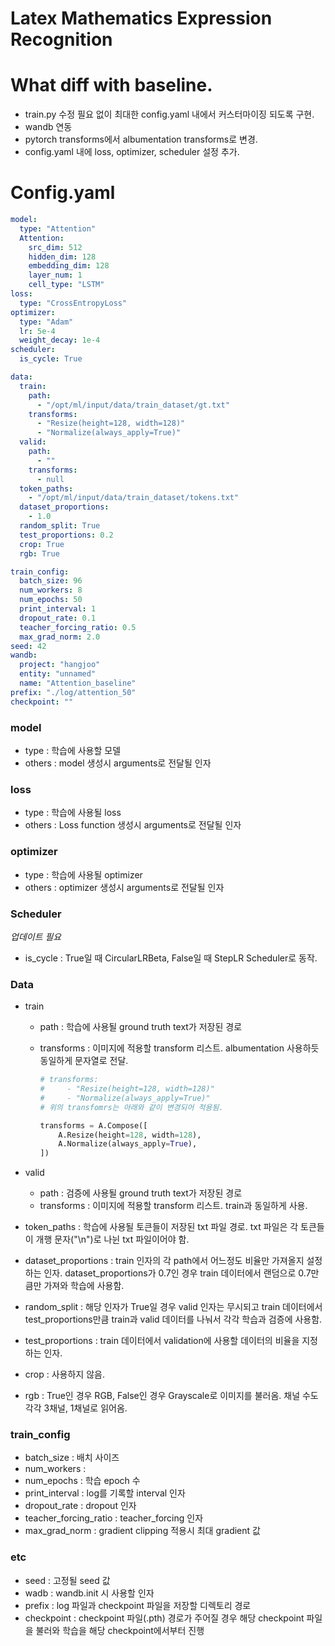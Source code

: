 # Latex Mathematics Expression Recognition

# What diff with baseline.

- train.py 수정 필요 없이 최대한 config.yaml 내에서 커스터마이징 되도록 구현.
- wandb 연동
- pytorch transforms에서 albumentation transforms로 변경.
- config.yaml 내에 loss, optimizer, scheduler 설정 추가.

# Config.yaml

```yaml
model:
  type: "Attention"
  Attention:
    src_dim: 512
    hidden_dim: 128
    embedding_dim: 128
    layer_num: 1
    cell_type: "LSTM"
loss:
  type: "CrossEntropyLoss"
optimizer:
  type: "Adam"
  lr: 5e-4
  weight_decay: 1e-4
scheduler:
  is_cycle: True

data:
  train:
    path:
      - "/opt/ml/input/data/train_dataset/gt.txt"
    transforms:
      - "Resize(height=128, width=128)"
      - "Normalize(always_apply=True)"
  valid:
    path:
      - ""
    transforms:
      - null
  token_paths:
    - "/opt/ml/input/data/train_dataset/tokens.txt"
  dataset_proportions:
    - 1.0
  random_split: True
  test_proportions: 0.2
  crop: True
  rgb: True

train_config:
  batch_size: 96
  num_workers: 8
  num_epochs: 50
  print_interval: 1
  dropout_rate: 0.1
  teacher_forcing_ratio: 0.5
  max_grad_norm: 2.0
seed: 42
wandb:
  project: "hangjoo"
  entity: "unnamed"
  name: "Attention_baseline"
prefix: "./log/attention_50"
checkpoint: ""
```

### model

- type : 학습에 사용할 모델
- others : model 생성시 arguments로 전달될 인자

### loss

- type : 학습에 사용될 loss
- others : Loss function 생성시 arguments로 전달될 인자

### optimizer

- type : 학습에 사용될 optimizer
- others : optimizer 생성시 arguments로 전달될 인자

### Scheduler

*업데이트 필요*

- is_cycle : True일 때 CircularLRBeta, False일 때 StepLR Scheduler로 동작.

### Data

- train
    - path : 학습에 사용될 ground truth text가 저장된 경로
    - transforms : 이미지에 적용할 transform 리스트. albumentation 사용하듯 동일하게 문자열로 전달.

        ```python
        # transforms:
        #     - "Resize(height=128, width=128)"
        #     - "Normalize(always_apply=True)"
        # 위의 transfomrs는 아래와 같이 변경되어 적용됨.

        transforms = A.Compose([
        	A.Resize(height=128, width=128),
        	A.Normalize(always_apply=True),
        ])
        ```

- valid
    - path : 검증에 사용될 ground truth text가 저장된 경로
    - transforms : 이미지에 적용할 transform 리스트. train과 동일하게 사용.
- token_paths : 학습에 사용될 토큰들이 저장된 txt 파일 경로. txt 파일은 각 토큰들이 개행 문자("\n")로 나뉜 txt 파일이어야 함.
- dataset_proportions : train 인자의 각 path에서 어느정도 비율만 가져올지 설정하는 인자. dataset_proportions가 0.7인 경우 train 데이터에서 랜덤으로 0.7만큼만 가져와 학습에 사용함.
- random_split : 해당 인자가 True일 경우 valid 인자는 무시되고 train 데이터에서 test_proportions만큼 train과 valid 데이터를 나눠서 각각 학습과 검증에 사용함.
- test_proportions : train 데이터에서 validation에 사용할 데이터의 비율을 지정하는 인자.
- crop : 사용하지 않음.
- rgb : True인 경우 RGB, False인 경우 Grayscale로 이미지를 불러옴. 채널 수도 각각 3채널, 1채널로 읽어옴.

### train_config

- batch_size : 배치 사이즈
- num_workers :
- num_epochs : 학습 epoch 수
- print_interval : log를 기록할 interval 인자
- dropout_rate : dropout 인자
- teacher_forcing_ratio : teacher_forcing 인자
- max_grad_norm : gradient clipping 적용시 최대 gradient 값

### etc

- seed : 고정될 seed 값
- wadb : wandb.init 시 사용할 인자
- prefix : log 파일과 checkpoint 파일을 저장할 디렉토리 경로
- checkpoint : checkpoint 파일(.pth) 경로가 주어질 경우 해당 checkpoint 파일을 불러와 학습을 해당 checkpoint에서부터 진행